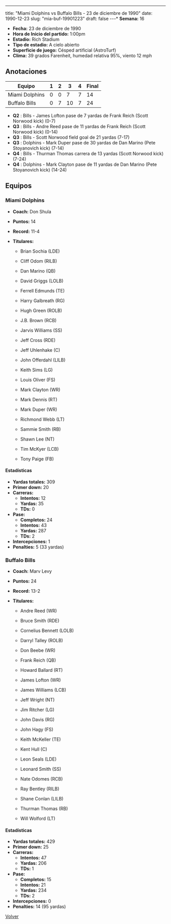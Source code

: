 ---
title: "Miami Dolphins vs Buffalo Bills - 23 de diciembre de 1990"
date: 1990-12-23
slug: "mia-buf-19901223"
draft: false
---* **Semana:** 16
* **Fecha:** 23 de diciembre de 1990
* **Hora de Inicio del partido:** 1:00pm
* **Estadio:** Rich Stadium
* **Tipo de estadio:** A cielo abierto
* **Superficie de juego:** Césped artificial (AstroTurf)
* **Clima:** 39 grados Farenheit, humedad relativa 95%, viento 12 mph




## Anotaciones
| Equipo | 1 | 2 | 3 | 4 | Final |
|--------|---|---|---|---|-------|
| Miami Dolphins  | 0 | 0 | 7 | 7  | 14 |
| Buffalo Bills  | 0 | 7 | 10 | 7  | 24 |
* **Q2** : Bills - James Lofton pase de 7 yardas de Frank Reich (Scott Norwood kick) (0-7)
* **Q3** : Bills - Andre Reed pase de 11 yardas de Frank Reich (Scott Norwood kick) (0-14)
* **Q3** : Bills - Scott Norwood field goal de 21 yardas (7-17)
* **Q3** : Dolphins - Mark Duper pase de 30 yardas de Dan Marino (Pete Stoyanovich kick) (7-14)
* **Q4** : Bills - Thurman Thomas carrera de 13 yardas (Scott Norwood kick) (7-24)
* **Q4** : Dolphins - Mark Clayton pase de 11 yardas de Dan Marino (Pete Stoyanovich kick) (14-24)


## Equipos


### Miami Dolphins
* **Coach:** Don Shula
* **Puntos:** 14
* **Record:** 11-4
* **Titulares:** 

  * Brian Sochia (LDE) 

  * Cliff Odom (RILB) 

  * Dan Marino (QB) 

  * David Griggs (LOLB) 

  * Ferrell Edmunds (TE) 

  * Harry Galbreath (RG) 

  * Hugh Green (ROLB) 

  * J.B. Brown (RCB) 

  * Jarvis Williams (SS) 

  * Jeff Cross (RDE) 

  * Jeff Uhlenhake (C) 

  * John Offerdahl (LILB) 

  * Keith Sims (LG) 

  * Louis Oliver (FS) 

  * Mark Clayton (WR) 

  * Mark Dennis (RT) 

  * Mark Duper (WR) 

  * Richmond Webb (LT) 

  * Sammie Smith (RB) 

  * Shawn Lee (NT) 

  * Tim McKyer (LCB) 

  * Tony Paige (FB) 

#### Estadísticas
* **Yardas totales:** 309
* **Primer down:** 20
* **Carreras:**
  * **Intentos:** 12
  * **Yardas:** 35
  * **TDs:** 0
* **Pase:**
  * **Completos:** 24
  * **Intentos:** 43
  * **Yardas:** 287
  * **TDs:** 2
* **Intercepciones:** 1
* **Penalties:** 5 (33 yardas)

### Buffalo Bills
* **Coach:** Marv Levy
* **Puntos:** 24
* **Record:** 13-2
* **Titulares:** 

  * Andre Reed (WR) 

  * Bruce Smith (RDE) 

  * Cornelius Bennett (LOLB) 

  * Darryl Talley (ROLB) 

  * Don Beebe (WR) 

  * Frank Reich (QB) 

  * Howard Ballard (RT) 

  * James Lofton (WR) 

  * James Williams (LCB) 

  * Jeff Wright (NT) 

  * Jim Ritcher (LG) 

  * John Davis (RG) 

  * John Hagy (FS) 

  * Keith McKeller (TE) 

  * Kent Hull (C) 

  * Leon Seals (LDE) 

  * Leonard Smith (SS) 

  * Nate Odomes (RCB) 

  * Ray Bentley (RILB) 

  * Shane Conlan (LILB) 

  * Thurman Thomas (RB) 

  * Will Wolford (LT) 

#### Estadísticas
* **Yardas totales:** 429
* **Primer down:** 25
* **Carreras:**
  * **Intentos:** 47
  * **Yardas:** 206
  * **TDs:** 1
* **Pase:**
  * **Completos:** 15
  * **Intentos:** 21
  * **Yardas:** 234
  * **TDs:** 2
* **Intercepciones:** 0
* **Penalties:** 14 (95 yardas)


[Volver](/historia/1990)
